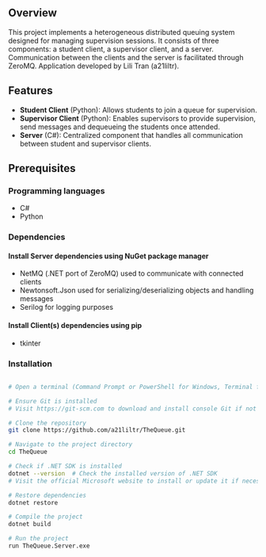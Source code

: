 ## Overview
This project implements a heterogeneous distributed queuing system designed for managing supervision sessions. It consists of three components: a student client, a supervisor client, and a server. Communication between the clients and the server is facilitated through ZeroMQ.
Application developed by Lili Tran (a21liltr).
## Features
- **Student Client** (Python): Allows students to join a queue for supervision.
- **Supervisor Client** (Python): Enables supervisors to provide supervision, send messages and dequeueing the students once attended.
- **Server** (C#): Centralized component that handles all communication between student and supervisor clients.

## Prerequisites
### Programming languages
- C#
- Python
### Dependencies
#### Install Server dependencies using NuGet package manager
- NetMQ (.NET port of ZeroMQ) used to communicate with connected clients
- Newtonsoft.Json used for serializing/deserializing objects and handling messages
- Serilog for logging purposes

#### Install Client(s) dependencies using pip
- tkinter

### Installation
```bash

# Open a terminal (Command Prompt or PowerShell for Windows, Terminal for macOS or Linux)

# Ensure Git is installed
# Visit https://git-scm.com to download and install console Git if not already installed

# Clone the repository
git clone https://github.com/a21liltr/TheQueue.git

# Navigate to the project directory
cd TheQueue

# Check if .NET SDK is installed
dotnet --version  # Check the installed version of .NET SDK
# Visit the official Microsoft website to install or update it if necessary

# Restore dependencies
dotnet restore

# Compile the project
dotnet build

# Run the project
run TheQueue.Server.exe

```
